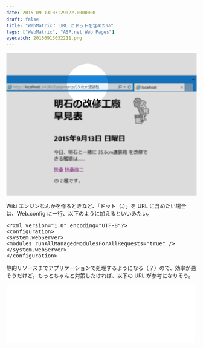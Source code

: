 ```yaml
---
date: 2015-09-13T03:29:22.0000000
draft: false
title: "WebMatrix： URL にドットを含めたい"
tags: ["WebMatrix", "ASP.net Web Pages"]
eyecatch: 20150913032211.png
---
```

<p><span itemscope itemtype="http://schema.org/Photograph"><img src="20150913032211.png" alt="f:id:daruyanagi:20150913032211p:plain" title="f:id:daruyanagi:20150913032211p:plain" class="hatena-fotolife" itemprop="image"></span></p><p>Wiki エンジンなんかを作るときなど、「ドット（.）」を URL に含めたい場合は、Web.config に一行、以下のように加えるといいみたい。</p>
<pre class="code lang-xml" data-lang="xml" data-unlink><span class="synComment">&lt;?</span><span class="synType">xml version</span>=<span class="synConstant">&quot;1.0&quot;</span><span class="synType"> encoding</span>=<span class="synConstant">&quot;UTF-8&quot;</span><span class="synComment">?&gt;</span>
<span class="synIdentifier">&lt;configuration&gt;</span>
<span class="synIdentifier">&lt;system</span><span class="synComment">.</span><span class="synIdentifier">webServer&gt;</span>
<span class="synIdentifier">&lt;modules </span><span class="synType">runAllManagedModulesForAllRequests</span>=<span class="synConstant">&quot;true&quot;</span><span class="synIdentifier"> /&gt;</span>
<span class="synIdentifier">&lt;/system</span><span class="synComment">.</span><span class="synIdentifier">webServer&gt;</span>
<span class="synIdentifier">&lt;/configuration&gt;</span>
</pre><p>静的リソースまでアプリケーションで処理するようになる（？）ので、効率が悪そうだけど。もっとちゃんと対策したければ、以下の URL が参考になりそう。</p><p><iframe src="//hatenablog-parts.com/embed?url=http%3A%2F%2Fstackoverflow.com%2Fquestions%2F11728846%2Fdots-in-url-causes-404-with-asp-net-mvc-and-iis" title="Dots in URL causes 404 with ASP.NET mvc and IIS" class="embed-card embed-webcard" scrolling="no" frameborder="0" style="display: block; width: 100%; height: 155px; max-width: 500px; margin: 10px 0px;"></iframe></p>
